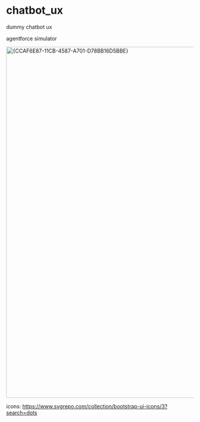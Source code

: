 # chatbot_ux
dummy chatbot ux

agentforce simulator

<img width="941" alt="{CCAF6E87-11CB-4587-A701-D78BB16D5BBE}" src="https://github.com/user-attachments/assets/1db751a9-bfdb-4d59-8cc2-4390a7cba1cc" />


icons:
https://www.svgrepo.com/collection/bootstrap-ui-icons/3?search=dots

